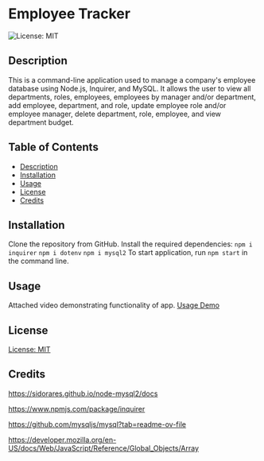 # Employee Tracker
![License: MIT](https://img.shields.io/badge/License-MIT-green.svg)

## Description
This is a command-line application used to manage a company's employee database using Node.js, Inquirer, and MySQL. It allows the user to view all departments, roles, employees, employees by manager and/or department, add employee, department, and role, update employee role and/or employee manager, delete department, role, employee, and view department budget.

## Table of Contents
* [Description](#description)
* [Installation](#installation)
* [Usage](#usage)
* [License](#license)
* [Credits](#credits)

## Installation
Clone the repository from GitHub. Install the required dependencies:
`npm i inquirer`
`npm i dotenv`
`npm i mysql2`
To start application, run `npm start` in the command line.

## Usage
Attached video demonstrating functionality of app. [Usage Demo](./assets/employee-tracker.mov)

## License
[License: MIT](https://opensource.org/licenses/MIT)

## Credits
https://sidorares.github.io/node-mysql2/docs

https://www.npmjs.com/package/inquirer

https://github.com/mysqljs/mysql?tab=readme-ov-file

https://developer.mozilla.org/en-US/docs/Web/JavaScript/Reference/Global_Objects/Array